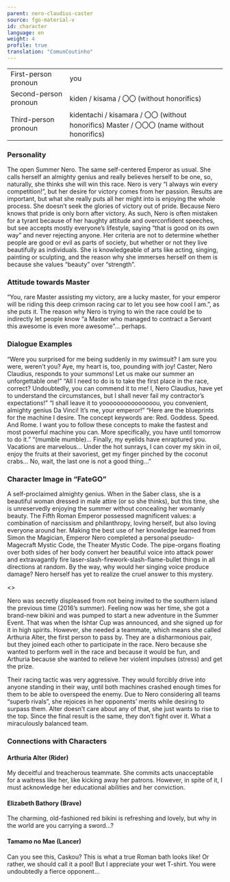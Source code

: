 ```yaml
---
parent: nero-claudius-caster
source: fgo-material-v
id: character
language: en
weight: 4
profile: true
translation: "ComunCoutinho"
---
```


<table>
  <tr><td>First-person pronoun</td><td>you</td></tr>
  <tr><td>Second-person pronoun</td><td>kiden / kisama / 〇〇 (without honorifics)</td></tr>
  <tr><td>Third-person pronoun</td><td>kidentachi / kisamara / 〇〇 (without honorifics) Master / 〇〇〇 (name without honorifics)</td></tr>
</table>

### Personality

The open Summer Nero. The same self-centered Emperor as usual.
She calls herself an almighty genius and really believes herself to be one, so, naturally, she thinks she will win this race.
Nero is very “I always win every competition!”, but her desire for victory comes from her passion. Results are important, but what she really puts all her might into is enjoying the whole process.
She doesn’t seek the glories of victory out of pride. Because Nero knows that pride is only born after victory.
As such, Nero is often mistaken for a tyrant because of her haughty attitude and overconfident speeches, but see accepts mostly everyone’s lifestyle, saying “that is good on its own way” and never rejecting anyone.
Her criteria are not to determine whether people are good or evil as parts of society, but whether or not they live beautifully as individuals.
She is knowledgeable of arts like acting, singing, painting or sculpting, and the reason why she immerses herself on them is because she values “beauty” over “strength”.

### Attitude towards Master

“You, rare Master assisting my victory, are a lucky master, for your emperor will be riding this deep crimson racing car to let you see how cool I am.”, as she puts it.
The reason why Nero is trying to win the race could be to indirectly let people know “a Master who managed to contract a Servant this awesome is even more awesome”… perhaps.

### Dialogue Examples

“Were you surprised for me being suddenly in my swimsuit? I am sure you were, weren’t you? Aye, my heart is, too, pounding with joy!
Caster, Nero Claudius, responds to your summons! Let us make our summer an unforgettable one!”
“All I need to do is to take the first place in the race, correct? Undoubtedly, you can commend it to me!
I, Nero Claudius, have yet to understand the circumstances, but I shall never fail my contractor’s expectations!”
“I shall leave it to yooooooooooooooou, you convenient, almighty genius Da Vinci! It’s me, your emperor!”
“Here are the blueprints for the machine I desire. The concept keywords are: Red. Goddess. Speed. And Rome. I want you to follow these concepts to make the fastest and most powerful machine you can. More specifically, you have until tomorrow to do it.”
“(mumble mumble)… Finally, my eyelids have enraptured you.
Vacations are marvelous… Under the hot sunrays, I can cover my skin in oil, enjoy the fruits at their savoriest, get my finger pinched by the coconut crabs… No, wait, the last one is not a good thing…”

### Character Image in “FateGO”

A self-proclaimed almighty genius. When in the Saber class, she is a beautiful woman dressed in male attire (or so she thinks), but this time, she is unreservedly enjoying the summer without concealing her womanly beauty. The Fifth Roman Emperor possessed magnificent values: a combination of narcissism and philanthropy, loving herself, but also loving everyone around her.
Making the best use of her knowledge learned from Simon the Magician, Emperor Nero completed a personal pseudo-Magecraft Mystic Code, the Theater Mystic Code.
The pipe-organs floating over both sides of her body convert her beautiful voice into attack power and extravagantly fire laser-slash-firework-slash-flame-bullet things in all directions at random.
By the way, why would her singing voice produce damage?
Nero herself has yet to realize the cruel answer to this mystery.

<>

Nero was secretly displeased from not being invited to the southern island the previous time (2016’s summer).
Feeling now was her time, she got a brand-new bikini and was pumped to start a new adventure in the Summer Event.
That was when the Ishtar Cup was announced, and she signed up for it in high spirits.
However, she needed a teammate, which means she called Arthuria Alter, the first person to pass by.
They are a disharmonious pair, but they joined each other to participate in the race. Nero because she wanted to perform well in the race and because it would be fun, and Arthuria because she wanted to relieve her violent impulses (stress) and get the prize.

Their racing tactic was very aggressive.
They would forcibly drive into anyone standing in their way, until both machines crashed enough times for them to be able to overspeed the enemy.
Due to Nero considering all teams “superb rivals”, she rejoices in her opponents’ merits while desiring to surpass them.
Alter doesn’t care about any of that, she just wants to rise to the top.
Since the final result is the same, they don’t fight over it. What a miraculously balanced team.

### Connections with Characters

#### Arthuria Alter (Rider)

My deceitful and treacherous teammate. She commits acts unacceptable for a waitress like her, like kicking away her patrons.
However, in spite of it, I must acknowledge her educational abilities and her conviction.

#### Elizabeth Bathory (Brave)

The charming, old-fashioned red bikini is refreshing and lovely, but why in the world are you carrying a sword…?

#### Tamamo no Mae (Lancer)

Can you see this, Caskou? This is what a true Roman bath looks like! Or rather, we should call it a pool!
But I appreciate your wet T-shirt. You were undoubtedly a fierce opponent…
